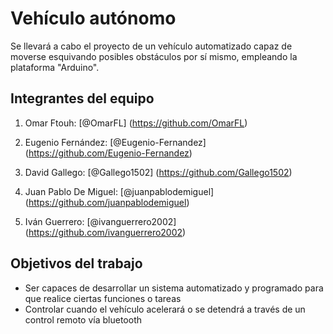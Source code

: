 # Vehículo autónomo

Se llevará a cabo el proyecto de un vehículo automatizado capaz de moverse esquivando posibles obstáculos por sí mismo, empleando la plataforma "Arduino".

## Integrantes del equipo


1. Omar Ftouh: [@OmarFL] (https://github.com/OmarFL)

2. Eugenio Fernández: [@Eugenio-Fernandez] (https://github.com/Eugenio-Fernandez)

3. David Gallego: [@Gallego1502] (https://github.com/Gallego1502)

4. Juan Pablo De Miguel: [@juanpablodemiguel] (https://github.com/juanpablodemiguel)

5. Iván Guerrero: [@ivanguerrero2002] (https://github.com/ivanguerrero2002)


## Objetivos del trabajo


- Ser capaces de desarrollar un sistema automatizado y programado para que realice ciertas funciones o tareas
- Controlar cuando el vehículo acelerará o se detendrá a través de un control remoto vía bluetooth

